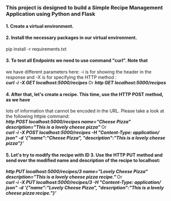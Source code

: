 ### This project is designed to build a Simple Recipe Management Application using Python and Flask 
#### 1. Create a virtual environment.
#### 2. Install the necessary packages in our virtual environment.
 pip install -r requirements.txt
#### 3. To test all Endpoints we need to use command "curl". Note that
we have different parameters here: -i is for showing the header in the response
and -X is for specifying the HTTP method : <br>
<strong><em> curl -i -X GET localhost:5000/recipes </em></strong>
Or
<strong><em> http GET localhost:5000/recipes </em></strong>
#### 4. After that, let's create a recipe. This time, use the HTTP POST method, as we have
lots of information that cannot be encoded in the URL. Please take a look at the
following httpie command: <br>
<strong><em> http POST localhost:5000/recipes name="Cheese Pizza" description="This is
a lovely cheese pizza" </em></strong>
Or <br>
<strong><em> curl -i -X POST localhost:5000/recipes -H "Content-Type: application/
json" -d '{"name":"Cheese Pizza", "description":"This is a lovely cheese
pizza"}' </em></strong>

#### 5. Let's try to modify the recipe with ID 3. Use the HTTP PUT method and send over the modified name and description of the recipe to localhost:
<strong><em>http PUT localhost:5000/recipes/3 name="Lovely Cheese Pizza"
description="This is a lovely cheese pizza recipe." </em></strong>
Or <br>
<strong><em>curl -i -X PUT localhost:5000/recipes/3 -H "Content-Type: application/
json" -d '{"name":"Lovely Cheese Pizza", "description":"This is a lovely
cheese pizza recipe."}'</em></strong>

